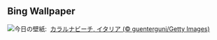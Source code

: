 ## Bing Wallpaper
![](https://www.bing.com/th?id=OHR.CalaLuna_JA-JP5500735927_UHD.jpg&w=1000)今日の壁紙: &nbsp;[カラルナビーチ, イタリア (© guenterguni/Getty Images)](https://www.bing.com/th?id=OHR.CalaLuna_JA-JP5500735927_UHD.jpg)
<br><br/>
